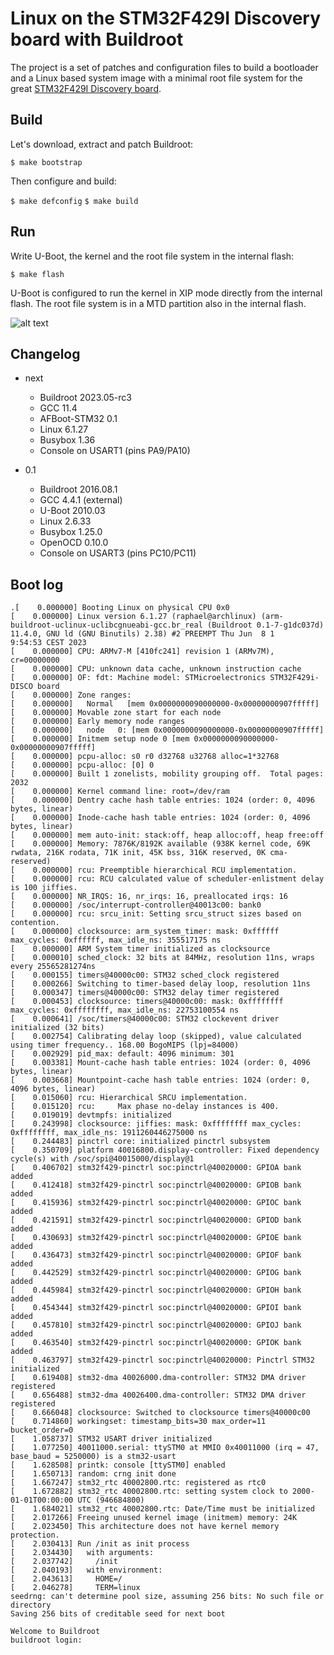 Linux on the STM32F429I Discovery board with Buildroot
======================================================

The project is a set of patches and configuration files to build a bootloader and a Linux based system image with a minimal root file system for the great [STM32F429I Discovery board](http://www.st.com/en/evaluation-tools/32f429idiscovery.html).

Build
-----

Let's download, extract and patch Buildroot:

`$ make bootstrap`


Then configure and build:

`$ make defconfig`
`$ make build`


Run
---

Write U-Boot, the kernel and the root file system in the internal flash:

`$ make flash`

U-Boot is configured to run the kernel in XIP mode directly from the internal flash. The root file system is in a MTD partition also in the internal flash.

![alt text](doc/stm32f429i-disco_linux.jpg)

Changelog
---------

* next
  * Buildroot 2023.05-rc3
  * GCC 11.4
  * AFBoot-STM32 0.1
  * Linux 6.1.27
  * Busybox 1.36
  * Console on USART1 (pins PA9/PA10)

* 0.1
  * Buildroot 2016.08.1
  * GCC 4.4.1 (external)
  * U-Boot 2010.03
  * Linux 2.6.33
  * Busybox 1.25.0
  * OpenOCD 0.10.0
  * Console on USART3 (pins PC10/PC11)

Boot log
--------

```
.[    0.000000] Booting Linux on physical CPU 0x0
[    0.000000] Linux version 6.1.27 (raphael@archlinux) (arm-buildroot-uclinux-uclibcgnueabi-gcc.br_real (Buildroot 0.1-7-g1dc037d) 11.4.0, GNU ld (GNU Binutils) 2.38) #2 PREEMPT Thu Jun  8 1
9:54:53 CEST 2023
[    0.000000] CPU: ARMv7-M [410fc241] revision 1 (ARMv7M), cr=00000000
[    0.000000] CPU: unknown data cache, unknown instruction cache
[    0.000000] OF: fdt: Machine model: STMicroelectronics STM32F429i-DISCO board
[    0.000000] Zone ranges:
[    0.000000]   Normal   [mem 0x0000000090000000-0x00000000907fffff]
[    0.000000] Movable zone start for each node
[    0.000000] Early memory node ranges
[    0.000000]   node   0: [mem 0x0000000090000000-0x00000000907fffff]
[    0.000000] Initmem setup node 0 [mem 0x0000000090000000-0x00000000907fffff]
[    0.000000] pcpu-alloc: s0 r0 d32768 u32768 alloc=1*32768
[    0.000000] pcpu-alloc: [0] 0
[    0.000000] Built 1 zonelists, mobility grouping off.  Total pages: 2032
[    0.000000] Kernel command line: root=/dev/ram
[    0.000000] Dentry cache hash table entries: 1024 (order: 0, 4096 bytes, linear)
[    0.000000] Inode-cache hash table entries: 1024 (order: 0, 4096 bytes, linear)
[    0.000000] mem auto-init: stack:off, heap alloc:off, heap free:off
[    0.000000] Memory: 7876K/8192K available (938K kernel code, 69K rwdata, 216K rodata, 71K init, 45K bss, 316K reserved, 0K cma-reserved)
[    0.000000] rcu: Preemptible hierarchical RCU implementation.
[    0.000000] rcu: RCU calculated value of scheduler-enlistment delay is 100 jiffies.
[    0.000000] NR_IRQS: 16, nr_irqs: 16, preallocated irqs: 16
[    0.000000] /soc/interrupt-controller@40013c00: bank0
[    0.000000] rcu: srcu_init: Setting srcu_struct sizes based on contention.
[    0.000000] clocksource: arm_system_timer: mask: 0xffffff max_cycles: 0xffffff, max_idle_ns: 355517175 ns
[    0.000000] ARM System timer initialized as clocksource
[    0.000010] sched_clock: 32 bits at 84MHz, resolution 11ns, wraps every 25565281274ns
[    0.000155] timers@40000c00: STM32 sched_clock registered
[    0.000266] Switching to timer-based delay loop, resolution 11ns
[    0.000347] timers@40000c00: STM32 delay timer registered
[    0.000453] clocksource: timers@40000c00: mask: 0xffffffff max_cycles: 0xffffffff, max_idle_ns: 22753100554 ns
[    0.000641] /soc/timers@40000c00: STM32 clockevent driver initialized (32 bits)
[    0.002754] Calibrating delay loop (skipped), value calculated using timer frequency.. 168.00 BogoMIPS (lpj=84000)
[    0.002929] pid_max: default: 4096 minimum: 301
[    0.003381] Mount-cache hash table entries: 1024 (order: 0, 4096 bytes, linear)
[    0.003668] Mountpoint-cache hash table entries: 1024 (order: 0, 4096 bytes, linear)
[    0.015060] rcu: Hierarchical SRCU implementation.
[    0.015120] rcu:     Max phase no-delay instances is 400.
[    0.019019] devtmpfs: initialized
[    0.243998] clocksource: jiffies: mask: 0xffffffff max_cycles: 0xffffffff, max_idle_ns: 1911260446275000 ns
[    0.244483] pinctrl core: initialized pinctrl subsystem
[    0.350709] platform 40016800.display-controller: Fixed dependency cycle(s) with /soc/spi@40015000/display@1
[    0.406702] stm32f429-pinctrl soc:pinctrl@40020000: GPIOA bank added
[    0.412418] stm32f429-pinctrl soc:pinctrl@40020000: GPIOB bank added
[    0.415936] stm32f429-pinctrl soc:pinctrl@40020000: GPIOC bank added
[    0.421591] stm32f429-pinctrl soc:pinctrl@40020000: GPIOD bank added
[    0.430693] stm32f429-pinctrl soc:pinctrl@40020000: GPIOE bank added
[    0.436473] stm32f429-pinctrl soc:pinctrl@40020000: GPIOF bank added
[    0.442529] stm32f429-pinctrl soc:pinctrl@40020000: GPIOG bank added
[    0.445984] stm32f429-pinctrl soc:pinctrl@40020000: GPIOH bank added
[    0.454344] stm32f429-pinctrl soc:pinctrl@40020000: GPIOI bank added
[    0.457810] stm32f429-pinctrl soc:pinctrl@40020000: GPIOJ bank added
[    0.463540] stm32f429-pinctrl soc:pinctrl@40020000: GPIOK bank added
[    0.463797] stm32f429-pinctrl soc:pinctrl@40020000: Pinctrl STM32 initialized
[    0.619408] stm32-dma 40026000.dma-controller: STM32 DMA driver registered
[    0.656488] stm32-dma 40026400.dma-controller: STM32 DMA driver registered
[    0.666048] clocksource: Switched to clocksource timers@40000c00
[    0.714860] workingset: timestamp_bits=30 max_order=11 bucket_order=0
[    1.058737] STM32 USART driver initialized
[    1.077250] 40011000.serial: ttySTM0 at MMIO 0x40011000 (irq = 47, base_baud = 5250000) is a stm32-usart
[    1.628508] printk: console [ttySTM0] enabled
[    1.650713] random: crng init done
[    1.667247] stm32_rtc 40002800.rtc: registered as rtc0
[    1.672882] stm32_rtc 40002800.rtc: setting system clock to 2000-01-01T00:00:00 UTC (946684800)
[    1.684021] stm32_rtc 40002800.rtc: Date/Time must be initialized
[    2.017266] Freeing unused kernel image (initmem) memory: 24K
[    2.023450] This architecture does not have kernel memory protection.
[    2.030413] Run /init as init process
[    2.034430]   with arguments:
[    2.037742]     /init
[    2.040193]   with environment:
[    2.043613]     HOME=/
[    2.046278]     TERM=linux
seedrng: can't determine pool size, assuming 256 bits: No such file or directory
Saving 256 bits of creditable seed for next boot

Welcome to Buildroot
buildroot login:
```

